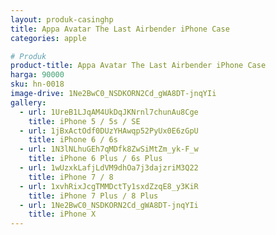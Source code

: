 ```yaml
---
layout: produk-casinghp
title: Appa Avatar The Last Airbender iPhone Case
categories: apple

# Produk
product-title: Appa Avatar The Last Airbender iPhone Case
harga: 90000
sku: hn-0018
image-drive: 1Ne2BwC0_NSDKORN2Cd_gWA8DT-jnqYIi
gallery:
  - url: 1UreB1LJqAM4UkDqJKNrnl7chunAu8Cge
    title: iPhone 5 / 5s / SE
  - url: 1jBxActOdf0DUzYHAwqp52PyUx0E6zGpU
    title: iPhone 6 / 6s
  - url: 1N3lNLhuGEh7qMDfk8ZwSiMtZm_yk-F_w
    title: iPhone 6 Plus / 6s Plus
  - url: 1wUzxkLafjLdVM9dhOa7j3dajzriM3Q22
    title: iPhone 7 / 8
  - url: 1xvhRixJcgTMMDctTy1sxdZzqE8_y3KiR
    title: iPhone 7 Plus / 8 Plus
  - url: 1Ne2BwC0_NSDKORN2Cd_gWA8DT-jnqYIi
    title: iPhone X
---
```

